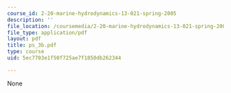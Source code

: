 ```yaml
---
course_id: 2-20-marine-hydrodynamics-13-021-spring-2005
description: ''
file_location: /coursemedia/2-20-marine-hydrodynamics-13-021-spring-2005/5ec7703e1f50f725ae7f1850db262344_ps_3b.pdf
file_type: application/pdf
layout: pdf
title: ps_3b.pdf
type: course
uid: 5ec7703e1f50f725ae7f1850db262344

---
```

None
